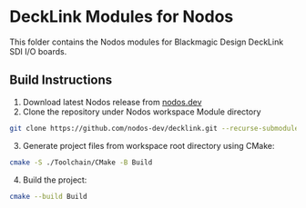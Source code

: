 # DeckLink Modules for Nodos

This folder contains the Nodos modules for Blackmagic Design DeckLink SDI I/O boards.

## Build Instructions
1. Download latest Nodos release from [nodos.dev](https://nodos.dev)
2. Clone the repository under Nodos workspace Module directory
```bash
git clone https://github.com/nodos-dev/decklink.git --recurse-submodules Module/decklink-modules
```
3. Generate project files from workspace root directory using CMake:
```bash
cmake -S ./Toolchain/CMake -B Build
```
4. Build the project:
```bash
cmake --build Build
```

